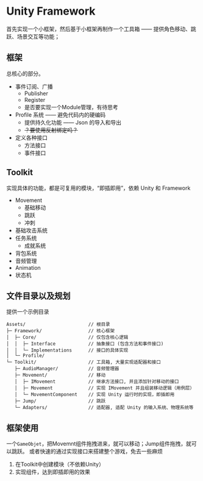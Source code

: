 # Unity Framework

首先实现一个小框架，然后基于小框架再制作一个工具箱 —— 提供角色移动、跳跃、场景交互等功能；

## 框架

总核心的部分。

- 事件订阅、广播
	- Publisher
	- Register
	- 是否要实现一个Module管理，有待思考
- Profile 系统 —— 避免代码内的硬编码
	- 提供持久化功能 —— Json 的导入和导出
	- ~~？要使用反射绑定吗？~~
- 定义各种接口
	- 方法接口
	- 事件接口

## Toolkit

实现具体的功能，都是可复用的模块，“即插即用”，依赖 Unity 和 Framework
- Movement
	- 基础移动
	- 跳跃
	- 冲刺
- 基础攻击系统
- 任务系统
	- 成就系统
- 背包系统
- 音频管理
- Animation
- 状态机

## 文件目录以及规划

提供一个示例目录

```
Assets/                       // 根目录
├─ Framework/                 // 核心框架
│  ├─ Core/                   // 仅包含核心逻辑
│  │  ├─ Interface            // 抽象接口 (包含方法和事件接口)
│  │  └─ Implementations      // 接口的具体实现
│  └─ Profile/                
└─ Toolkit/                   // 工具箱, 大量实现适配器和接口
   ├─ AudioManager/           // 音频管理器
   ├─ Movement/               // 移动
   │  ├─ IMovement            // 继承方法接口, 并且添加针对移动的接口
   │  ├─ Movement             // 实现 IMovement 并且组装移动逻辑（用例层）
   │  └─ MovementComponent    // 实现 Unity 运行时的实现，即插即用
   ├─ Jump/                   // 跳跃
   └─ Adapters/               // 适配器, 适配 Unity 的输入系统、物理系统等
```

## 框架使用

一个`GameObjet`，把Movemnt组件拖拽进来，就可以移动；Jump组件拖拽，就可以跳跃。
或者快速的通过实现接口来搭建整个游戏，免去一些麻烦

1. 在Toolkit中创建模块（不依赖Unity）
2. 实现组件，达到即插即用的效果
